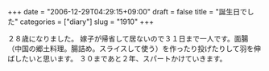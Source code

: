+++
date = "2006-12-29T04:29:15+09:00"
draft = false
title = "誕生日でした"
categories = ["diary"]
slug = "1910"
+++

２８歳になりました。
嫁子が帰省して居ないので３１日まで一人です。面腸（中国の郷土料理。腸詰め。スライスして使う）を作ったり投げたりして羽を伸ばしたいと思います。
３０まであと２年、スパートかけていきます。
